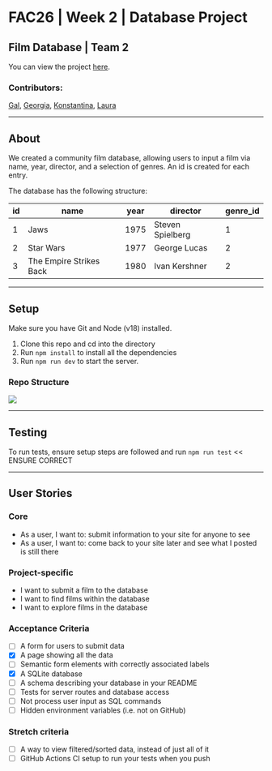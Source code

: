 # FAC26 | Week 2 | Database Project

## Film Database | Team 2

You can view the project [here](https://week2-database-ggkl.fly.dev/).

### Contributors:

[Gal](https://github.com/GalKJ), [Georgia](https://github.com/rockyrelay), [Konstantina](https://github.com/konstantinakatmada), [Laura](https://github.com/LauraK0) 

---

## About

We created a community film database, allowing users to input a film via name, year, director, and a selection of genres. An id is created for each entry.

The database has the following structure:



| id  | name | year | director         | genre_id |
| --- | ---- | ---- | ---------------- | -------- |
| 1   |Jaws  |1975  |Steven Spielberg  |  1       |
| 2   | Star Wars     |  1977    |George Lucas | 2 |
| 3   | The Empire Strikes Back | 1980 | Ivan Kershner | 2       |




---

## Setup

Make sure you have Git and Node (v18) installed.

1. Clone this repo and cd into the directory
1. Run `npm install` to install all the dependencies
1. Run `npm run dev` to start the server.

### Repo Structure

![](https://i.imgur.com/qeC4z5X.png)


---



## Testing

To run tests, ensure setup steps are followed and run `npm run test` << ENSURE CORRECT

---

## User Stories

### Core
 
* As a user, I want to: submit information to your site for anyone to see
* As a user, I want to: come back to your site later and see what I posted is still there

### Project-specific

* I want to submit a film to the database
* I want to find films within the database
* I want to explore films in the database

### Acceptance Criteria

- [ ] A form for users to submit data
- [x] A page showing all the data
- [ ] Semantic form elements with correctly associated labels
- [x] A SQLite database
- [ ] A schema describing your database in your README
- [ ] Tests for server routes and database access
- [ ] Not process user input as SQL commands
- [ ] Hidden environment variables (i.e. not on GitHub)

### Stretch criteria 

- [ ] A way to view filtered/sorted data, instead of just all of it
- [ ] GitHub Actions CI setup to run your tests when you push
